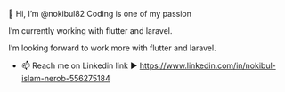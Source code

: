 👋 Hi, I’m @nokibul82
Coding is one of my passion

I’m currently working with flutter and laravel.

I’m looking forward to work more with flutter and laravel.

- 📫 Reach me on Linkedin link ▶ https://www.linkedin.com/in/nokibul-islam-nerob-556275184
